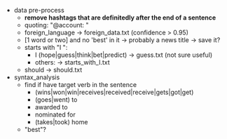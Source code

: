 - data pre-process
    - **remove hashtags that are definitedly after the end of a sentence**
    - quoting: "@account: "
    - foreign_language -> foreign_data.txt (confidence > 0.95)
    - [1 word or two] and no 'best' in it -> probably a news title -> save it?
    - starts with "I ":
        - I (hope|guess|think|bet|predict)   ->   guess.txt (not sure useful)
        - others: -> starts_with_I.txt
    - should -> should.txt
- syntax_analysis
    - find if have target verb in the sentence
        - (wins|won|win|receives|received|receive|gets|got|get)
        - (goes|went) to
        - awarded to
        - nominated for
        - (takes|took) home
    - "best"?